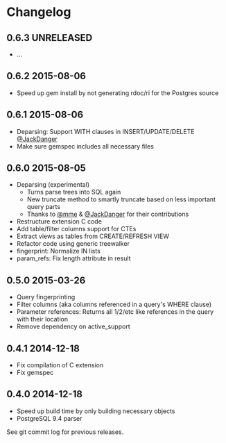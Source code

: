 # Changelog

## 0.6.3    UNRELEASED

* ...


## 0.6.2    2015-08-06

* Speed up gem install by not generating rdoc/ri for the Postgres source


## 0.6.1    2015-08-06

* Deparsing: Support WITH clauses in INSERT/UPDATE/DELETE [@JackDanger](https://github.com/JackDanger)
* Make sure gemspec includes all necessary files


## 0.6.0    2015-08-05

* Deparsing (experimental)
  * Turns parse trees into SQL again
  * New truncate method to smartly truncate based on less important query parts
  * Thanks to [@mme](https://github.com/mme) & [@JackDanger](https://github.com/JackDanger) for their contributions
* Restructure extension C code
* Add table/filter columns support for CTEs
* Extract views as tables from CREATE/REFRESH VIEW
* Refactor code using generic treewalker
* fingerprint: Normalize IN lists
* param_refs: Fix length attribute in result


## 0.5.0    2015-03-26

* Query fingerprinting
* Filter columns (aka columns referenced in a query's WHERE clause)
* Parameter references: Returns all $1/$2/etc like references in the query with their location
* Remove dependency on active_support


## 0.4.1    2014-12-18

* Fix compilation of C extension
* Fix gemspec


## 0.4.0    2014-12-18

* Speed up build time by only building necessary objects
* PostgreSQL 9.4 parser


See git commit log for previous releases.
